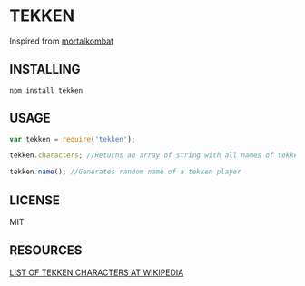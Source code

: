 # TEKKEN

Inspired from [mortalkombat](https://github.com/mediaupstream/mortalkombat)

## INSTALLING
```shell
npm install tekken
```

## USAGE

```javascript
var tekken = require('tekken');

tekken.characters; //Returns an array of string with all names of tekken characters

tekken.name(); //Generates random name of a tekken player
```

## LICENSE
MIT

## RESOURCES
[LIST OF TEKKEN CHARACTERS AT WIKIPEDIA](https://en.wikipedia.org/wiki/List_of_Tekken_characters)

